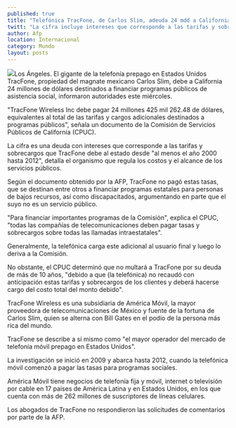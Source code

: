 ```yaml
---
published: true
title: "Telefónica TracFone, de Carlos Slim, adeuda 24 mdd a California"
twitt: "La cifra incluye intereses que corresponde a las tarifas y sobrecargos que la compañía debe al estado desde \"al menos el año 2000 hasta 2012\", detalla el organismo que regula los costos y el alcance de los servicios públicos."
author: Afp
location: Internacional
category: Mundo
layout: posts
---
```


![](http://i.imgur.com/7fMWpgZm.jpg)Los Ángeles. El gigante de la telefonía prepago en Estados Unidos TracFone, propiedad del magnate mexicano Carlos Slim, debe a California 24 millones de dólares destinados a financiar programas públicos de asistencia social, informaron autoridades este miércoles.

"TracFone Wireless Inc debe pagar 24 millones 425 mil 262.48 de dólares, equivalentes al total de las tarifas y cargos adicionales destinados a programas públicos", señala un documento de la Comisión de Servicios Públicos de California (CPUC).

La cifra es una deuda con intereses que corresponde a las tarifas y sobrecargos que TracFone debe al estado desde "al menos el año 2000 hasta 2012", detalla el organismo que regula los costos y el alcance de los servicios públicos.

Según el documento obtenido por la AFP, TracFone no pagó estas tasas, que se destinan entre otros a financiar programas estatales para personas de bajos recursos, así como discapacitados, argumentando en parte que el suyo no es un servicio público.

"Para financiar importantes programas de la Comisión", explica el CPUC, "todas las compañías de telecomunicaciones deben pagar tasas y sobrecargos sobre todas las llamadas intraestatales".

Generalmente, la telefónica carga este adicional al usuario final y luego lo deriva a la Comisión.

No obstante, el CPUC determinó que no multará a TracFone por su deuda de más de 10 años, "debido a que (la telefónica) no recaudó con anticipación estas tarifas y sobrecargos de los clientes y deberá hacerse cargo del costo total del monto debido".

TracFone Wireless es una subsidiaria de América Móvil, la mayor proveedora de telecomunicaciones de México y fuente de la fortuna de Carlos Slim, quien se alterna con Bill Gates en el podio de la persona más rica del mundo.

TracFone se describe a sí mismo como "el mayor operador del mercado de telefonía móvil prepago en Estados Unidos".

La investigación se inició en 2009 y abarca hasta 2012, cuando la telefónica móvil comenzó a pagar las tasas para programas sociales.

América Móvil tiene negocios de telefonía fija y móvil, internet o televisión por cable en 17 países de América Latina y en Estados Unidos, en los que cuenta con más de 262 millones de suscriptores de líneas celulares.

Los abogados de TracFone no respondieron las solicitudes de comentarios por parte de la AFP.
